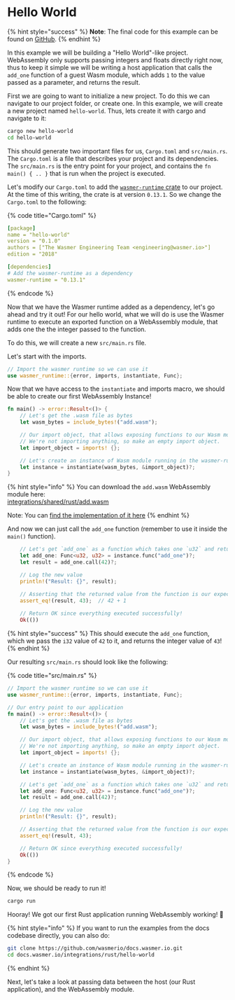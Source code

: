 # Hello World

{% hint style="success" %}
**Note**: The final code for this example can be found on [GitHub](https://github.com/wasmerio/docs.wasmer.io/tree/master/integrations/rust/examples/hello-world).
{% endhint %}

In this example we will be building a "Hello World"-like project. WebAssembly only supports passing integers and floats directly right now, thus to keep it simple we will be writing a host application that calls the `add_one` function of a guest Wasm module, which adds `1` to the value passed as a parameter, and returns the result.

First we are going to want to initialize a new project. To do this we can navigate to our project folder, or create one. In this example, we will create a new project named `hello-world`. Thus, lets create it with cargo and navigate to it:

```bash
cargo new hello-world
cd hello-world
```

This should generate two important files for us, `Cargo.toml` and `src/main.rs`. The `Cargo.toml` is a file that describes your project and its dependencies. The `src/main.rs` is the entry point for your project, and contains the `fn main() { .. }` that is run when the project is executed.

Let's modify our `Cargo.toml` to add the [`wasmer-runtime` crate](https://crates.io/crates/wasmer-runtime/0.13.1) to our project. At the time of this writing, the crate is at version `0.13.1`. So we change the `Cargo.toml` to the following:

{% code title="Cargo.toml" %}
```yaml
[package]
name = "hello-world"
version = "0.1.0"
authors = ["The Wasmer Engineering Team <engineering@wasmer.io>"]
edition = "2018"

[dependencies]
# Add the wasmer-runtime as a dependency
wasmer-runtime = "0.13.1"
```
{% endcode %}

Now that we have the Wasmer runtime added as a dependency, let's go ahead and try it out! For our hello world, what we will do is use the Wasmer runtime to execute an exported function on a WebAssembly module, that adds one the the integer passed to the function.

To do this, we will create a new `src/main.rs` file.

Let's start with the imports.

```rust
// Import the wasmer runtime so we can use it
use wasmer_runtime::{error, imports, instantiate, Func};
```

Now that we have access to the `instantiate` and imports macro, we should be able to create our first WebAssembly Instance!

```rust
fn main() -> error::Result<()> {
    // Let's get the .wasm file as bytes
    let wasm_bytes = include_bytes!("add.wasm");

    // Our import object, that allows exposing functions to our Wasm module.
    // We're not importing anything, so make an empty import object.
    let import_object = imports! {};

    // Let's create an instance of Wasm module running in the wasmer-runtime
    let instance = instantiate(wasm_bytes, &import_object)?;
}
```

{% hint style="info" %}
You can download the `add.wasm` WebAssembly module here:  
[integrations/shared/rust/add.wasm](https://github.com/wasmerio/docs.wasmer.io/raw/master/integrations/shared/rust/add.wasm)

Note: You can [find the implementation of it here](https://github.com/wasmerio/docs.wasmer.io/blob/master/integrations/shared/rust/add.rs)
{% endhint %}

And now we can just call the `add_one` function \(remember to use it inside the `main()` function\).

```rust
    // Let's get `add_one` as a function which takes one `u32` and returns one `u32`
    let add_one: Func<u32, u32> = instance.func("add_one")?;
    let result = add_one.call(42)?;

    // Log the new value
    println!("Result: {}", result);

    // Asserting that the returned value from the function is our expected value.
    assert_eq!(result, 43);  // 42 + 1
    
    // Return OK since everything executed successfully!
    Ok(())
```

{% hint style="success" %}
This should execute the `add_one` function, which we pass the `i32` value of `42` to it, and returns the integer value of `43`!
{% endhint %}

Our resulting `src/main.rs` should look like the following:

{% code title="src/main.rs" %}
```rust
// Import the wasmer runtime so we can use it
use wasmer_runtime::{error, imports, instantiate, Func};

// Our entry point to our application
fn main() -> error::Result<()> {
    // Let's get the .wasm file as bytes
    let wasm_bytes = include_bytes!("add.wasm");

    // Our import object, that allows exposing functions to our Wasm module.
    // We're not importing anything, so make an empty import object.
    let import_object = imports! {};

    // Let's create an instance of Wasm module running in the wasmer-runtime
    let instance = instantiate(wasm_bytes, &import_object)?;

    // Let's get `add_one` as a function which takes one `u32` and returns one `u32`
    let add_one: Func<u32, u32> = instance.func("add_one")?;
    let result = add_one.call(42)?;

    // Log the new value
    println!("Result: {}", result);

    // Asserting that the returned value from the function is our expected value.
    assert_eq!(result, 43);

    // Return OK since everything executed successfully!
    Ok(())
}
```
{% endcode %}

Now, we should be ready to run it!

```bash
cargo run
```

Hooray! We got our first Rust application running WebAssembly working! 🎉

{% hint style="info" %}
If you want to run the examples from the docs codebase directly, you can also do:

```bash
git clone https://github.com/wasmerio/docs.wasmer.io.git
cd docs.wasmer.io/integrations/rust/hello-world
```
{% endhint %}

Next, let's take a look at passing data between the host \(our Rust application\), and the WebAssembly module.


